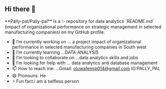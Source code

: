 ## Hi there 👋

<BODY>
  **Pally-pal/Pally-pal** is a ✨ repository for data analytics  `README.md` (impact of organizational performance on strategic management in selected manufacturing companies) on my  GitHub profile.

- 🔭 I’m currently working on ... a project impact of organizational performance in selected manufacturing companies in South west
- 🌱 I’m currently learning ...DATA ANALYSIS 
- 👯 I’m looking to collaborate on ...data analytics skills and jobs
- 🤔 I’m looking for help with ... data analytics and database management
- 📫 How to reach me: ...Gmail: oluwafemip014@gmail.com
                         IG:PALLY_PAL
- 😄 Pronouns: He
- ⚡ Fun fact:i am a selfless person

</BODY>

